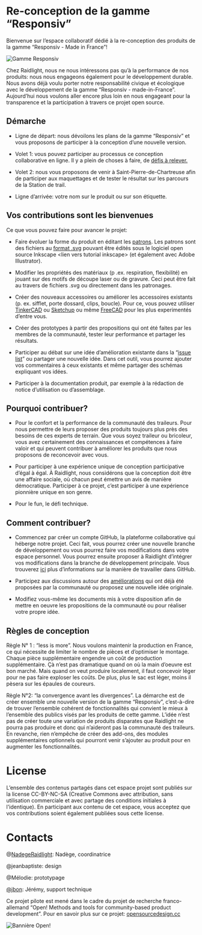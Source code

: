 Re-conception de la gamme “Responsiv”
=====================================

Bienvenue sur l’espace collaboratif dédié à la re-conception des produits de la
gamme “Responsiv - Made in France”!

![Gamme Responsiv](https://github.com/Raidlight/Projet-Pilote-Open-Source/blob/master/ressources/images/3%20sacs.jpg)

Chez Raidlight, nous ne nous intéressons pas qu’à la performance de nos
produits: nous nous engageons également pour le développement durable. Nous
avons déjà voulu porter notre responsabilité civique et écologique avec le
développement de la gamme “Responsiv - made-in-France”. Aujourd’hui nous voulons
aller encore plus loin en nous engageant pour la transparence et la
participation à travers ce projet open source.

Démarche
--------

-   Ligne de départ: nous dévoilons les plans de la gamme “Responsiv” et vous
    proposons de participer à la conception d’une nouvelle version.

-   Volet 1: vous pouvez participer au processus ce conception collaborative en
    ligne. Il y a plein de choses à faire, de [défis à
    relever.](https://github.com/Raidlight/Projet-Pilote-Open-Source/issues)

-   Volet 2: nous vous proposons de venir à Saint-Pierre-de-Chartreuse afin de
    participer aux maquettages et de tester le résultat sur les parcours de la
    Station de trail.

-   Ligne d’arrivée: votre nom sur le produit ou sur son étiquette.

Vos contributions sont les bienvenues
-------------------------------------

Ce que vous pouvez faire pour avancer le projet:

-   Faire évoluer la forme du produit en éditant les
    [patrons](https://github.com/Raidlight/Projet-Pilote-Open-Source/tree/master/Patrons).
    Les patrons sont des fichiers au [format
    .svg](https://fr.wikipedia.org/wiki/Scalable_Vector_Graphics) pouvant être
    édités sous le logiciel open source Inkscape \<lien vers tutorial inkscape\>
    (et également avec Adobe Illustrator).

-   Modifier les propriétés des matériaux (p .ex. respiration, flexibilité) en
    jouant sur des motifs de découpe laser ou de gravure. Ceci peut être fait au
    travers de fichiers .svg ou directement dans les patronages.

-   Créer des nouveaux accessoires ou améliorer les accessoires existants (p.
    ex. sifflet, porte dossard, clips, boucle). Pour ce, vous pouvez utiliser
    [TinkerCAD](https://www.tinkercad.com/) ou
    [Sketchup](http://www.sketchup.com/) ou même
    [FreeCAD](https://www.freecadweb.org/) pour les plus experimentés d’entre
    vous.

-   Créer des prototypes à partir des propositions qui ont été faites par les
    membres de la communauté, tester leur performance et partager les résultats.

-   Participer au débat sur une idée d’amélioration existante dans la “[issue
    list](https://github.com/Raidlight/Projet-Pilote-Open-Source/issues)” ou
    partager une nouvelle idée. Dans cet outil, vous pourrez ajouter vos
    commentaires à ceux existants et même partager des schémas expliquant vos
    idées.

-   Participer à la documentation produit, par exemple à la rédaction de notice
    d’utilisation ou d’assemblage.

Pourquoi contribuer?
--------------------

-   Pour le confort et la performance de la communauté des traileurs. Pour nous
    permettre de leurs proposer des produits toujours plus près des besoins de
    ces experts de terrain. Que vous soyez traileur ou bricoleur, vous avez
    certainement des connaissances et compétences à faire valoir et qui peuvent
    contribuer à améliorer les produits que nous proposons de reconcevoir avec
    vous.

-   Pour participer à une expérience unique de conception participative d’égal à
    égal. À Raidlight, nous considérons que la conception doit être une affaire
    sociale, où chacun peut émettre un avis de manière démocratique. Participer
    à ce projet, c’est participer à une expérience pionnière unique en son
    genre.

-   Pour le fun, le défi technique.

Comment contribuer?
-------------------

-   Commencez par créer un compte GitHub, la plateforme collaborative qui
    héberge notre projet. Ceci fait, vous pourrez créer une nouvelle branche de
    développement ou vous pourrez faire vos modifications dans votre espace
    personnel. Vous pourrez ensuite proposer à Raidlight d’intégrer vos
    modifications dans la branche de développement principale. Vous trouverez
    [ici](https://guides.github.com/introduction/flow/) plus d’informations sur
    la manière de travailler dans GitHub.

-   Participez aux discussions autour des
    [améliorations](https://github.com/Raidlight/Projet-Pilote-Open-Source/issues)
    qui ont déjà été proposées par la communauté ou proposez une nouvelle idée
    originale.

-   Modifiez vous-même les documents mis à votre disposition afin de mettre en
    oeuvre les propositions de la communauté ou pour réaliser votre propre idée.

Règles de conception
--------------------

Règle N° 1 : “less is more”. Nous voulons maintenir la production en France, ce
qui nécessite de limiter le nombre de pièces et d’optimiser le montage. Chaque
pièce supplémentaire engendre un coût de production supplémentaire. Çà n’est pas
dramatique quand on où la main d’oeuvre est bon marché. Mais quand on veut
produire localement, il faut concevoir léger pour ne pas faire exploser les
coûts. De plus, plus le sac est léger, moins il pèsera sur les épaules de
coureurs.

Règle N°2: “la convergence avant les divergences”. La démarche est de créer
ensemble une nouvelle version de la gamme “Responsiv”, c’est-à-dire de trouver
l’ensemble cohérent de fonctionnalités qui convient le mieux à l’ensemble des
publics visés par les produits de cette gamme. L’idée n’est pas de créer toute
une variation de produits disparates que Raidlight ne pourra pas produire et
donc qui n’aideront pas la communauté des traileurs. En revanche, rien n’empêche
de créer des add-ons, des modules supplémentaires optionnels qui pourront venir
s’ajouter au produit pour en augmenter les fonctionnalités.

License
=======

L’ensemble des contenus partagés dans cet espace projet sont publiés sur la
license CC-BY-NC-SA (Creative Commons avec attribution, sans utilisation
commerciale et avec partage des conditions initiales à l'identique). En
participant aux contenu de cet espace, vous acceptez que vos contributions
soient également publiées sous cette license.

Contacts
========

\@[NadegeRaidlight](https://github.com/NadegeRaidlight): Nadège, coordinatrice

\@jeanbaptiste: design

\@Mélodie: prototypage

[\@jbon](https://github.com/jbon): Jérémy, support technique

Ce projet pilote est mené dans le cadre du projet de recherche franco-allemand
“Open! Methods and tools for community-based product development”. Pour en
savoir plus sur ce projet: [opensourcedesign.cc](https://opensourcedesign.cc/)

![Bannière Open!](https://github.com/Raidlight/Projet-Pilote-Open-Source/blob/master/ressources/images/open-banner.png)
